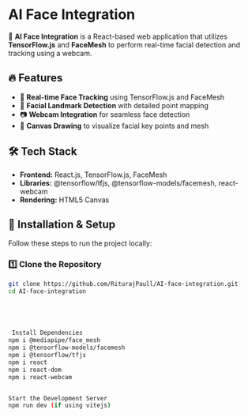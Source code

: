 # AI Face Integration  

🚀 **AI Face Integration** is a React-based web application that utilizes **TensorFlow.js** and **FaceMesh** to perform real-time facial detection and tracking using a webcam.  

## 🔥 Features  
- 🎥 **Real-time Face Tracking** using TensorFlow.js and FaceMesh  
- 🎯 **Facial Landmark Detection** with detailed point mapping  
- 📷 **Webcam Integration** for seamless face detection  
- 🎨 **Canvas Drawing** to visualize facial key points and mesh  

## 🛠️ Tech Stack  
- **Frontend:** React.js, TensorFlow.js, FaceMesh  
- **Libraries:** @tensorflow/tfjs, @tensorflow-models/facemesh, react-webcam  
- **Rendering:** HTML5 Canvas  

## 🚀 Installation & Setup  
Follow these steps to run the project locally:  

### 1️⃣ Clone the Repository  
```bash
git clone https://github.com/RiturajPaull/AI-face-integration.git
cd AI-face-integration





 Install Dependencies
npm i @mediapipe/face_mesh
npm i @tensorflow-models/facemesh
npm i @tensorflow/tfjs
npm i react
npm i react-dom
npm i react-webcam


Start the Development Server
npm run dev (if using vitejs)
